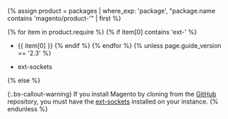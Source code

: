{% assign product = packages | where_exp: 'package', "package.name contains 'magento/product-'" | first %}

{% for item in product.require %}
  {% if item[0] contains 'ext-' %}

*  {{ item[0] }}
  {% endif %}
{% endfor %}
{% unless page.guide_version == '2.3' %}

*  ext-sockets

{% else %}

{:.bs-callout-warning}
If you install Magento by cloning from the [GitHub](https://github.com/magento/magento2) repository, you must have the [ext-sockets](https://github.com/php-amqplib/php-amqplib/blob/master/CHANGELOG.md#281---2018-11-13) installed on your instance.
{% endunless %}